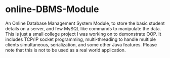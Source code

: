 # online-DBMS-Module
An Online Database Management System Module, to store the basic student details on a server, and few MySQL like commands to manipulate the data. This is just a small college project I was working on to demonstrate OOP. It includes TCP/IP socket programming, multi-threading to handle multiple clients simultaneous, serialization, and some other Java features. Please note that this is not to be used as a real world application.
